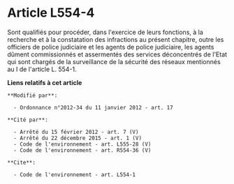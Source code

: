 # Article L554-4

Sont qualifiés pour procéder, dans l'exercice de leurs fonctions, à la recherche et à la constatation des infractions au
présent chapitre, outre les officiers de police judiciaire et les agents de police judiciaire, les agents dûment
commissionnés et assermentés des services déconcentrés de l'Etat qui sont chargés de la surveillance de la sécurité des
réseaux mentionnés au I de l'article L. 554-1.

**Liens relatifs à cet article**

	**Modifié par**:

	  - Ordonnance n°2012-34 du 11 janvier 2012 - art. 17

	**Cité par**:

	  - Arrêté du 15 février 2012 - art. 7 (V)
	  - Arrêté du 22 décembre 2015 - art. 1 (V)
	  - Code de l'environnement - art. L555-28 (V)
	  - Code de l'environnement - art. R554-36 (V)

	**Cite**:

	  - Code de l'environnement - art. L554-1
